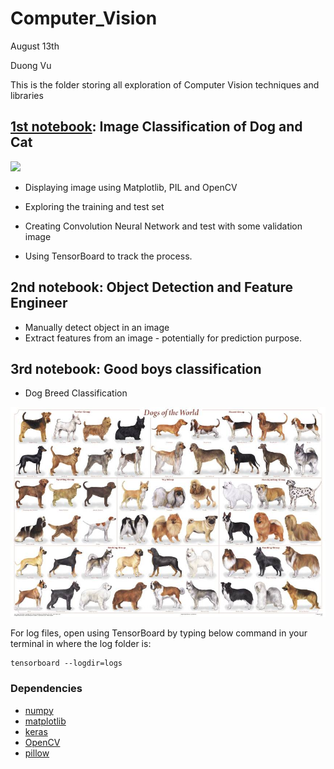 # Computer_Vision
August 13th

Duong Vu



This is the folder storing all exploration of Computer Vision techniques and libraries



## [1st notebook](notebook/Exploration_of_CV.ipynb): Image Classification of Dog and Cat

![](assets/thumbnail.gif)

- Displaying image using Matplotlib, PIL and OpenCV

- Exploring the training and test set

- Creating Convolution Neural Network and test with some validation image

-  Using TensorBoard to track the process.

  

## 2nd notebook: Object Detection and Feature Engineer



- Manually detect object in an image
- Extract features from an image - potentially for prediction purpose.



## 3rd notebook: Good boys classification

- Dog Breed Classification

![](assets/note3.jpg)



For log files, open using TensorBoard by typing below command in your terminal in where the log folder is:

```
tensorboard --logdir=logs
```

### Dependencies

- [numpy](http://www.numpy.org/)
- [matplotlib](https://matplotlib.org/index.html)
- [keras](https://keras.io/)
- [OpenCV](https://opencv.org/)
- [pillow](https://pillow.readthedocs.io/en/latest/)

